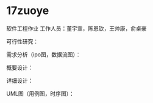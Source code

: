 # 17zuoye
软件工程作业
 工作人员：董宇宣，陈恩钦，王帅康，俞桌豪
 
  可行性研究：
  
  需求分析（ipo图，数据流图）：
  
  概要设计：
  
  详细设计：
  
  UML图（用例图，时序图）：
  
